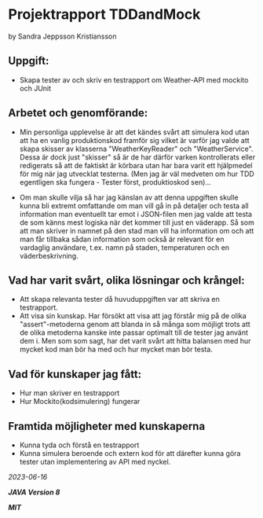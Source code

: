 # Projektrapport TDDandMock 
by Sandra Jeppsson Kristiansson

## Uppgift:
+ Skapa tester av och skriv en testrapport om Weather-API med mockito och JUnit

## Arbetet och genomförande:
+ Min personliga upplevelse är att det kändes svårt att simulera kod utan att ha en vanlig produktionskod framför sig 
vilket är varför jag valde att skapa skisser av klasserna "WeatherKeyReader" och "WeatherService". Dessa är dock just 
"skisser" så är de har därför varken kontrollerats eller redigerats så att de faktiskt är körbara utan har bara varit 
ett hjälpmedel för mig när jag utvecklat testerna. (Men jag är väl medveten om hur TDD egentligen ska fungera - Tester 
först, produktioskod sen)...


+ Om man skulle vilja så har jag känslan av att denna uppgiften skulle kunna bli extremt omfattande om man vill gå in på 
detaljer och testa all information man eventuellt tar emot i JSON-filen men jag valde att testa de som känns mest 
logiska när det kommer till just en väderapp. Så som att man skriver in namnet på den stad man vill ha information om 
och att man får tillbaka sådan information som också är relevant för en vardaglig användare, t.ex. namn på staden, 
temperaturen och en väderbeskrivning.

## Vad har varit svårt, olika lösningar och krångel:
+ Att skapa relevanta tester då huvuduppgiften var att skriva en testrapport. 
+ Att visa sin kunskap. Har försökt att visa att jag förstår mig på de olika "assert"-metoderna genom att blanda in så 
många som möjligt trots att de olika metoderna kanske inte passar optimalt till de tester jag använt dem i. Men som 
som sagt, har det varit svårt att hitta balansen med hur mycket kod man bör ha med och hur mycket man bör testa.

## Vad för kunskaper jag fått:
+ Hur man skriver en testrapport
+ Hur Mockito(kodsimulering) fungerar

## Framtida möjligheter med kunskaperna
+ Kunna tyda och förstå en testrapport
+ Kunna simulera beroende och extern kod för att därefter kunna göra tester utan implementering av API med nyckel.

*2023-06-16*

***JAVA Version 8***

***MIT***
